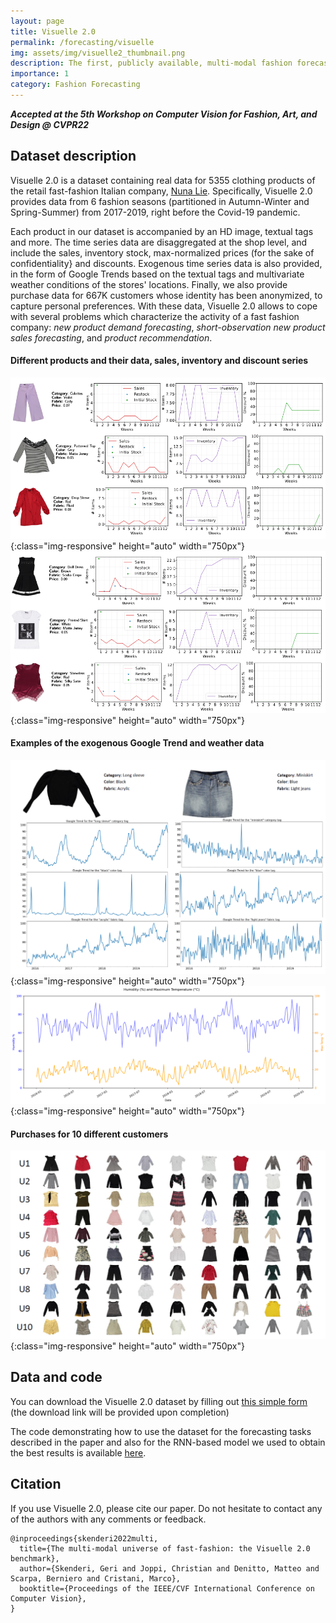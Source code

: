 ```yaml
---
layout: page
title: Visuelle 2.0
permalink: /forecasting/visuelle
img: assets/img/visuelle2_thumbnail.png
description: The first, publicly available, multi-modal fashion forecasting dataset based on real-world data. 
importance: 1
category: Fashion Forecasting
---
```

***Accepted at the 5th Workshop on Computer Vision for Fashion, Art, and Design @ CVPR22***

## Dataset description
Visuelle 2.0 is a dataset containing real data for 5355 clothing products of  the retail fast-fashion Italian company, [Nuna Lie](https://www.nunalie.it/en/). Specifically, Visuelle 2.0 provides data from 6 fashion seasons (partitioned in Autumn-Winter and Spring-Summer) from 2017-2019, right before the Covid-19 pandemic. 

Each product in our dataset is accompanied by an HD image, textual tags and more. The time series data are disaggregated at the shop level, and include the sales, inventory stock, max-normalized prices (for the sake of confidentiality} and discounts. Exogenous time series data is also provided, in the form of Google Trends based on the textual tags and multivariate weather conditions of the stores' locations. Finally, we also provide purchase data for 667K customers whose identity has been anonymized, to capture personal preferences. With these data, Visuelle 2.0 allows to cope with several problems which characterize the activity of a fast fashion company: *new product demand forecasting*, *short-observation new product sales forecasting*, and *product recommendation*.

#### Different products and their data, sales, inventory and discount series
![Examples of different products and their data](/assets/img/vis2/ex2.png "Examples of different products and their data"){:class="img-responsive" height="auto" width="750px"}
![](/assets/img/vis2/ex1.png){:class="img-responsive" height="auto" width="750px"}

#### Examples of the exogenous Google Trend and weather data
![Example of the exogenous Google Trend data](/assets/img/vis2/gtrends.png "Example of the exogenous Google Trend data"){:class="img-responsive" height="auto" width="750px"}
![Extract of the exogenous weather data](/assets/img/vis2/weather.png "Extract of the exogenous weather data"){:class="img-responsive" height="auto" width="750px"}

#### Purchases for 10 different customers
![Purchases for 10 different customers](/assets/img/vis2/customer_purchases.png "Purchases for 10 different customers"){:class="img-responsive" height="auto" width="750px"}


## Data and code
You can download the Visuelle 2.0 dataset by filling out [this simple form](https://forms.gle/8Sk431AsEgCot9Kv5) (the download link will be provided upon completion)

The code demonstrating how to use the dataset for the forecasting tasks described in the paper and also for the RNN-based model we used to obtain the best results is available [here](https://github.com/HumaticsLAB/visuelle2.0-code).

## Citation
If you use Visuelle 2.0, please cite our paper. Do not hesitate to contact any of the authors with any comments or feedback.

```
@inproceedings{skenderi2022multi,
  title={The multi-modal universe of fast-fashion: the Visuelle 2.0 benchmark},
  author={Skenderi, Geri and Joppi, Christian and Denitto, Matteo and Scarpa, Berniero and Cristani, Marco},
  booktitle={Proceedings of the IEEE/CVF International Conference on Computer Vision},
}
```


